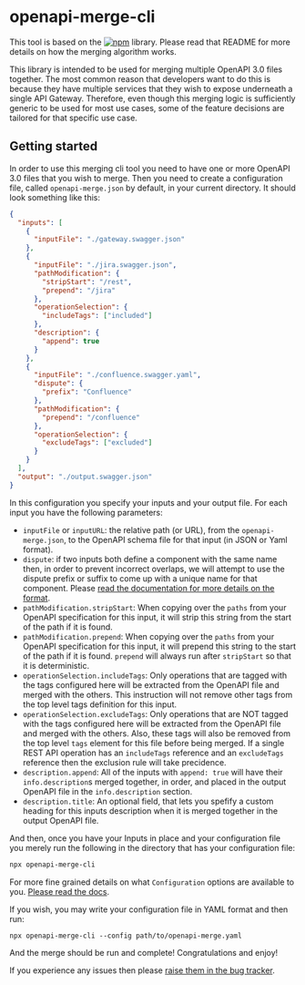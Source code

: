 # openapi-merge-cli

This tool is based on the [![npm](https://img.shields.io/npm/v/openapi-merge?label=openapi-merge&logo=npm)](https://bit.ly/2WnIytF) library. Please read 
that README for more details on how the merging algorithm works.

This library is intended to be used for merging multiple OpenAPI 3.0 files together. The most common reason that developers want to do this is because
they have multiple services that they wish to expose underneath a single API Gateway. Therefore, even though this merging logic is sufficiently generic to be 
used for most use cases, some of the feature decisions are tailored for that specific use case.

## Getting started

In order to use this merging cli tool you need to have one or more OpenAPI 3.0 files that you wish to merge. Then you need to create a configuration file,
called `openapi-merge.json` by default, in your current directory. It should look something like this:

``` json
{
  "inputs": [
    {
      "inputFile": "./gateway.swagger.json"
    },
    {
      "inputFile": "./jira.swagger.json",
      "pathModification": {
        "stripStart": "/rest",
        "prepend": "/jira"
      },
      "operationSelection": {
        "includeTags": ["included"]
      },
      "description": {
        "append": true
      }
    },
    {
      "inputFile": "./confluence.swagger.yaml",
      "dispute": {
        "prefix": "Confluence"
      },
      "pathModification": {
        "prepend": "/confluence"
      },
      "operationSelection": {
        "excludeTags": ["excluded"]
      }
    }
  ], 
  "output": "./output.swagger.json"
}
```

In this configuration you specify your inputs and your output file. For each input you have the following parameters:

 * `inputFile` or `inputURL`: the relative path (or URL), from the `openapi-merge.json`, to the OpenAPI schema file for that input (in JSON or Yaml format).
 * `dispute`: if two inputs both define a component with the same name then, in order to prevent incorrect overlaps, we will attempt to use the dispute prefix or suffix to come up with a unique name for that component. Please [read the documentation for more details on the format](https://github.com/robertmassaioli/openapi-merge/wiki/configuration#definitions-group-dispute).
 * `pathModification.stripStart`: When copying over the `paths` from your OpenAPI specification for this input, it will strip this string from the start of the path if it is found.
 * `pathModification.prepend`: When copying over the `paths` from your OpenAPI specification for this input, it will prepend this string to the start of the path if it is found. `prepend` will always run after `stripStart` so that it is deterministic.
 * `operationSelection.includeTags`: Only operations that are tagged with the tags configured here will be extracted from the OpenAPI file and merged with the others. This instruction will not remove other tags from the top level tags definition for this input.
 * `operationSelection.excludeTags`: Only operations that are NOT tagged with the tags configured here will be extracted from the OpenAPI file and merged with the others. Also, these tags will also be removed from the top level `tags` element for this file before being merged. If a single REST API operation has an `includeTags` reference and an `excludeTags` reference then the exclusion rule will take precidence.
 * `description.append`: All of the inputs with `append: true` will have their `info.description`s merged together, in order, and placed in the output OpenAPI file in the `info.description` section.
 * `description.title`: An optional field, that lets you spefify a custom heading for this inputs description when it is merged together in the output OpenAPI file.

And then, once you have your Inputs in place and your configuration file you merely run the following in the directory that has your configuration file:

``` bash
npx openapi-merge-cli
```

For more fine grained details on what `Configuration` options are available to you. [Please read the docs](https://bitbucket.org/echo_rm/openapi-merge-cli/wiki/README).

If you wish, you may write your configuration file in YAML format and then run:

``` shell
npx openapi-merge-cli --config path/to/openapi-merge.yaml
```

And the merge should be run and complete! Congratulations and enjoy!

If you experience any issues then please [raise them in the bug tracker][1].

 [1]: https://bitbucket.org/echo_rm/openapi-merge-cli/issues?status=new&status=open